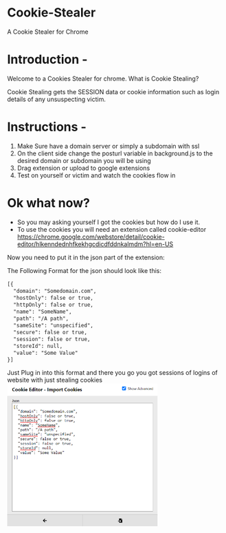 # Cookie-Stealer
A Cookie Stealer for Chrome

# Introduction - 
Welcome to a Cookies Stealer for chrome.
What is Cookie Stealing?

Cookie Stealing gets the SESSION data or cookie information such as login details of any unsuspecting victim.

# Instructions - 
1. Make Sure have a domain server or simply a subdomain with ssl
2. On the client side change the posturl variable in background.js to the desired domain or subdomain you will be using
3. Drag extension or upload to google extensions
4. Test on yourself or victim and watch the cookies flow in

# Ok what now?

- So you may asking yourself I got the cookies but how do I use it.
- To use the cookies you will need an extension called cookie-editor
https://chrome.google.com/webstore/detail/cookie-editor/hlkenndednhfkekhgcdicdfddnkalmdm?hl=en-US

Now you need to put it in the json part of the extension:

The Following Format for the json should look like this:
```
[{
  "domain": "Somedomain.com",
  "hostOnly": false or true,
  "httpOnly": false or true,
  "name": "SomeName",
  "path": "/A path",
  "sameSite": "unspecified",
  "secure": false or true,
  "session": false or true,
  "storeId": null,
  "value": "Some Value"
}]
```

Just Plug in into this format and there you go you got sessions of logins of website with just stealing cookies
<img width="350px" src="jsoncookies.PNG">
